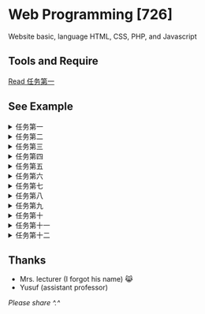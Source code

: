 # Web Programming [726]
Website basic, language HTML, CSS, PHP, and Javascript

## Tools and Require
[Read 任务第一](https://github.com/Dhn-nys/web1/tree/main/1.%20%E4%BB%BB%E5%8A%A1%E7%AC%AC%E4%B8%80)

## See Example
<details>
  <summary>任务第一</summary>
  <p>
  <ul>
    <li>Tools, Require, and alternative</li>
  </ul>
  </p>
</details>

<details>
  <summary>任务第二</summary>
  <p>
  <ul>
    <li>Examples of using HTML scripts</li>
    <li>Example of a script using HTML tags</li>
    <li>Example of Making Tables Using HTML</li>
    <li>Use of Cellpadding & Cellspacing</li>
    <li>Use of Colspan and Rowspan</li>
    <li>Task</li>
  </ul>
  </p>
</details>

<details>
  <summary>任务第三</summary>
  <p>
  <ul>
    <li>PHP script example</li>
    <li>Variable</li>
    <li>Data Type</li>
    <li>Example of a constant and comment</li>
    <li>Task</li>
  </ul>
  </p>
</details>

<details>
  <summary>任务第四</summary>
  <p>
  <ul>
    <li>Arithmetic Operators</li>
    <li>Operator Comparison</li>
    <li>Logical Operators</li>
    <li>String Operator</li>
    <li>Task</li>
  </ul>
  </p>
</details>

<details>
  <summary>任务第五</summary>
  <p>
  <ul>
    <li>Example Form</li>
    <li>Metode Get Proses</li>
    <li>Metode Post Proses</li>
    <li>Task</li>
  </ul>
  </p>
</details>

<details>
  <summary>任务第六</summary>
  <p>
  <ul>
    <li>Training : Form 2.1(01.1 FormInputMahasiswa.php)</li>
    <li>Training : Form 2.2 - 1 file(<del>formdatadiri.php</del>)</li>
    <li>Task</li>
  </ul>
  </p>
</details>

<details>
  <summary>任务第七</summary>
  <p>
  <ul>
    <li>Unknow</li>
  </ul>
  </p>
</details>

<details>
  <summary>任务第八</summary>
  <p>
  <ul>
    <li>Unknow</li>
  </ul>
  </p>
</details>

<details>
  <summary>任务第九</summary>
  <p>
  <ul>
    <li>Unknow</li>
  </ul>
  </p>
</details>

<details>
  <summary>任务第十</summary>
  <p>
  <ul>
    <li>Unknow</li>
  </ul>
  </p>
</details>

<details>
  <summary>任务第十一</summary>
  <p>
  <ul>
    <li>Unknow</li>
  </ul>
  </p>
</details>

<details>
  <summary>任务第十二</summary>
  <p>
  <ul>
    <li>Unknow</li>
  </ul>
  </p>
</details>

## Thanks
- Mrs. lecturer (I forgot his name) 😹 
- Yusuf (assistant professor)

<i>Please share ^.^</i>
